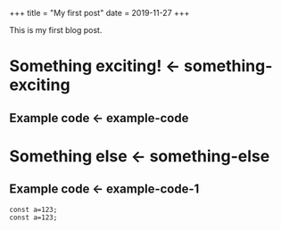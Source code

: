 +++
title = "My first post"
date = 2019-11-27
+++

This is my first blog post.

# Something exciting! <- something-exciting
## Example code <- example-code

# Something else <- something-else
## Example code <- example-code-1

```javascript,linenos
const a=123;
const a=123;
```